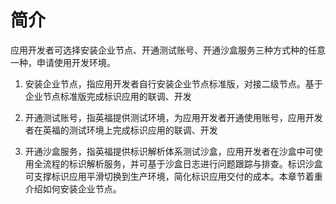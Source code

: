 # 简介

应用开发者可选择安装企业节点、开通测试账号、开通沙盒服务三种方式种的任意一种，申请使用开发环境。

1. 安装企业节点，指应用开发者自行安装企业节点标准版，对接二级节点。基于企业节点标准版完成标识应用的联调、开发

2. 开通测试账号，指英福提供测试环境，为应用开发者开通使用账号，应用开发者在英福的测试环境上完成标识应用的联调、开发

3. 开通沙盒服务，指英福提供标识解析体系测试沙盒，应用开发者在沙盒中可使用全流程的标识解析服务，并可基于沙盒日志进行问题跟踪与排查。标识沙盒可支撑标识应用平滑切换到生产环境，简化标识应用交付的成本。本章节着重介绍如何安装企业节点。
